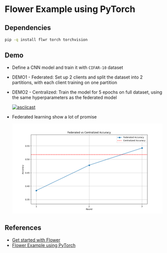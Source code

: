 # Flower Example using PyTorch

## Dependencies

```bash
pip -q install flwr torch torchvision 
```

## Demo

- Define a CNN model and train it with `CIFAR-10` dataset

- DEMO1 - Federated: Set up 2 clients and split the dataset into 2 partitions, with each client training on one partition

- DEMO2 - Centralized: Train the model for 5 epochs on full dataset, using the same hyperparameters as the federated model

  <!-- ![DMOEs](./federated.gif) -->
  [![asciicast](https://asciinema.org/a/669589.svg)](https://asciinema.org/a/669589)


- Federated learning show a lot of promise

  ![Accuracy](./accuracy.png)

## References

- [Get started with Flower](https://flower.ai/docs/framework/tutorial-series-get-started-with-flower-pytorch.html)
- [Flower Example using PyTorch](https://github.com/adap/flower/blob/main/examples/quickstart-pytorch)